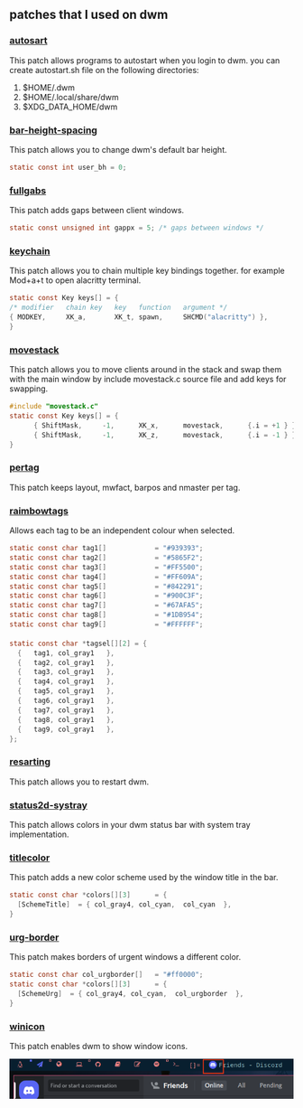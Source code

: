 ## patches that I used on dwm

### [autosart](https://dwm.suckless.org/patches/autostart/)
  This patch allows programs to autostart when you login to dwm.
  you can create autostart.sh file on the following directories:
  1. $HOME/.dwm
  2. $HOME/.local/share/dwm
  3. $XDG_DATA_HOME/dwm

### [bar-height-spacing](https://dwm.suckless.org/patches/bar_height/)
  This patch allows you to change dwm's default bar height.
  ```c
  static const int user_bh = 0;
  ```

### [fullgabs](https://dwm.suckless.org/patches/fullgaps/)
  This patch adds gaps between client windows.
  ```c
  static const unsigned int gappx = 5; /* gaps between windows */
  ```

### [keychain](https://dwm.suckless.org/patches/keychain/)
  This patch allows you to chain multiple key bindings together. for example Mod+a+t to open alacritty terminal.
  ```c
  static const Key keys[] = {
/* modifier   chain key   key   function   argument */
  { MODKEY,     XK_a,       XK_t, spawn,     SHCMD("alacritty") },
  }
  ```
### [movestack](https://dwm.suckless.org/patches/movestack/)
This patch allows you to move clients around in the stack and swap them with the main window by include movestack.c source file and add keys for swapping.
  ```c
  #include "movestack.c"
  static const Key keys[] = {
	    { ShiftMask,     -1,      XK_x,      movestack,      {.i = +1 } },
	    { ShiftMask,     -1,      XK_z,      movestack,      {.i = -1 } },
  }
  ```

### [pertag](https://dwm.suckless.org/patches/pertag/)
  This patch keeps layout, mwfact, barpos and nmaster per tag.

###  [raimbowtags](https://dwm.suckless.org/patches/rainbowtags/)
  Allows each tag to be an independent colour when selected.
  ```c
  static const char tag1[]            = "#939393";
  static const char tag2[]            = "#5865F2";
  static const char tag3[]            = "#FF5500";
  static const char tag4[]            = "#FF609A";
  static const char tag5[]            = "#842291";
  static const char tag6[]            = "#900C3F";
  static const char tag7[]            = "#67AFA5";
  static const char tag8[]            = "#1DB954";
  static const char tag9[]            = "#FFFFFF";
  
  static const char *tagsel[][2] = {
	{   tag1, col_gray1   },
	{   tag2, col_gray1   },
	{   tag3, col_gray1   },
	{   tag4, col_gray1   },
	{   tag5, col_gray1   },
	{   tag6, col_gray1   },
	{   tag7, col_gray1   },
	{   tag8, col_gray1   },
	{   tag9, col_gray1   },
};
  ```

###  [resarting](https://dwm.suckless.org/patches/restartsig/)
  This patch allows you to restart dwm.

###  [status2d-systray](https://dwm.suckless.org/patches/status2d/)
  This patch allows colors in your dwm status bar with system tray implementation.
  
###  [titlecolor](https://dwm.suckless.org/patches/titlecolor/)
  This patch adds a new color scheme used by the window title in the bar.
  ```c
  static const char *colors[][3]      = {
    [SchemeTitle]  = { col_gray4, col_cyan,  col_cyan  },
  }
  ```

### [urg-border](https://dwm.suckless.org/patches/urgentborder/)
  This patch makes borders of urgent windows a different color.
  
  ```c
  static const char col_urgborder[]   = "#ff0000";
  static const char *colors[][3]      = {
    [SchemeUrg]  = { col_gray4, col_cyan,  col_urgborder  },
  }
  ```

###  [winicon](https://dwm.suckless.org/patches/winicon/)
  This patch enables dwm to show window icons.
   
  ![](screenshots/display-discord-icon.png)
